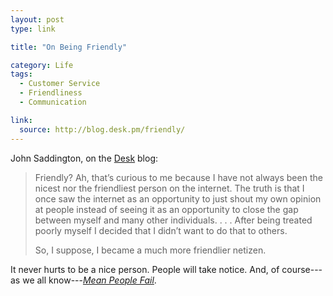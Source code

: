 ```yaml
---
layout: post
type: link

title: "On Being Friendly"

category: Life
tags:
  - Customer Service
  - Friendliness
  - Communication

link:
  source: http://blog.desk.pm/friendly/
---
```


John Saddington, on the [Desk](http://desk.pm) blog:

> Friendly? Ah, that’s curious to me because I have not always been the nicest nor the friendliest
> person on the internet. The truth is that I once saw the internet as an opportunity to just shout
> my own opinion at people instead of seeing it as an opportunity to close the gap between myself
> and many other individuals. . . . After being treated poorly myself I decided that I didn’t want
> to do that to others.
>
> So, I suppose, I became a much more friendlier netizen.

It never hurts to be a nice person. People will take notice. And, of course---as we all
know---[_Mean People Fail_](http://paulgraham.com/mean.html).


